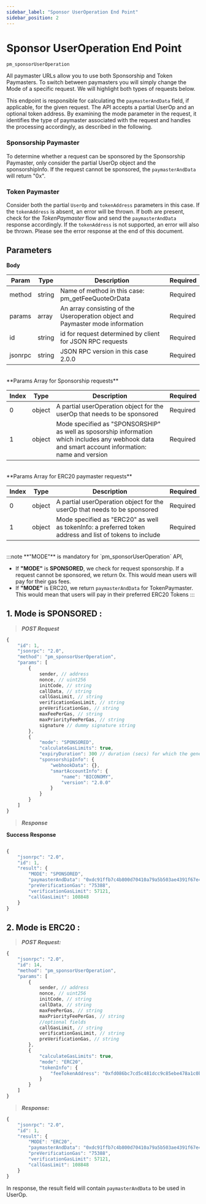 ```yaml
---
sidebar_label: "Sponsor UserOperation End Point"
sidebar_position: 2
---
```


# Sponsor UserOperation End Point
`pm_sponsorUserOperation`

All paymaster URLs allow you to use both Sponsorship and Token Paymasters. To switch between paymasters you will simply change the Mode of a specific request. We will highlight both types of requests below.

This endpoint is responsible for calculating the `paymasterAndData` field, if applicable, for the given request.
The API accepts a partial UserOp and an optional token address. By examining the mode parameter in the request, it identifies the type of paymaster associated with the request and handles the processing accordingly, as described in the following.

### Sponsorship Paymaster

To determine whether a request can be sponsored by the Sponsorship Paymaster, only consider the partial UserOp object and the sponsorshipInfo. If the request cannot be sponsored, the `paymasterAndData` will return "0x".

### Token Paymaster

Consider both the partial `UserOp` and `tokenAddress` parameters in this case. If the `tokenAddress` is absent, an error will be thrown. If both are present, check for the _TokenPaymaster_ flow and send the `paymasterAndData` response accordingly. If the `tokenAddress` is not supported, an error will also be thrown. Please see the error response at the end of this document.

## Parameters

**Body**

| Param   | Type   | Description                                                                    | Required |
| ------- | ------ | ------------------------------------------------------------------------------ | -------- |
| method  | string | Name of method in this case: pm_getFeeQuoteOrData                              | Required |
| params  | array  | An array consisting of the Useroperation object and Paymaster mode information | Required |
| id      | string | id for request determined by client for JSON RPC requests                      | Required |
| jsonrpc | string | JSON RPC version in this case 2.0.0                                            | Required |

<br/>
**Params Array for Sponsorship requests**

| Index | Type   | Description                                                                                                                                       | Required |
| ----- | ------ | ------------------------------------------------------------------------------------------------------------------------------------------------- | -------- |
| 0     | object | A partial userOperation object for the userOp that needs to be sponsored                                                                          | Required |
| 1     | object | Mode specified as "SPONSORSHIP" as well as sposorship information which includes any webhook data and smart account information: name and version | Required |

<br/>
**Params Array for ERC20 paymaster requests**

| Index | Type   | Description                                                                                             | Required |
| ----- | ------ | ------------------------------------------------------------------------------------------------------- | -------- |
| 0     | object | A partial userOperation object for the userOp that needs to be sponsored                                | Required |
| 1     | object | Mode specified as "ERC20" as well as tokenInfo: a preferred token address and list of tokens to include | Required |

<br/>
:::note
**"MODE"** is mandatory for `pm_sponsorUserOperation` API,

- If **"MODE"** is **SPONSORED**, we check for request sponsorship. If a request cannot be sponsored, we return 0x. This would mean users will pay for their gas fees.
- If **"MODE"** is ERC20, we return `paymasterAndData` for TokenPaymaster. This would mean that users will pay in their preferred ERC20 Tokens
  :::

## 1. Mode is **SPONSORED** :

> **_POST Request_**

```javascript
{
    "id": 1,
    "jsonrpc": "2.0",
    "method": "pm_sponsorUserOperation",
    "params": [
        {
            sender, // address
            nonce, // uint256
            initCode, // string
            callData, // string
            callGasLimit, // string
            verificationGasLimit, // string
            preVerificationGas, // string
            maxFeePerGas, // string
            maxPriorityFeePerGas, // string
            signature // dummy signature string
        },
        {
            "mode": "SPONSORED",
            "calculateGasLimits": true,
            "expiryDuration": 300 // duration (secs) for which the generate paymasterAndData will be valid. Default duration is 300 secs. 
            "sponsorshipInfo": {
                "webhookData": {},
                "smartAccountInfo": {
                    "name": "BICONOMY",
                    "version": "2.0.0"
                }
            }
        }
    ]
}

```

> **_Response_**

**Success Response**

```javascript

{
    "jsonrpc": "2.0",
    "id": 1,
    "result": {
        "MODE": "SPONSORED",
        "paymasterAndData": "0xdc91ffb7c4b800d70410a79a5b503ae4391f67e40000000000000000000000007306ac7a32eb690232de81a9ffb44bb346026fab00000000000000000000000000000000000000000000000000000000000000400000000000000000000000000000000000000000000000000000000000000041e1f74852c31150f18ef4e472b748148f8ae031849032218b26170414a18c9f99516eb13a4a9bd35d1334194348cccee3d270b6e7bb400b39f0c8d645266ead601c00000000000000000000000000000000000000000000000000000000000000",
        "preVerificationGas": "75388",
        "verificationGasLimit": 57121,
        "callGasLimit": 108848
    }
}
```

## 2. Mode is **ERC20** :

> **_POST Request:_**

```javascript
{
    "jsonrpc": "2.0",
    "id": 14,
    "method": "pm_sponsorUserOperation",
    "params": [
        {
            sender, // address
            nonce, // uint256
            initCode, // string
            callData, // string
            maxFeePerGas, // string
            maxPriorityFeePerGas, // string
            //optional fields
            callGasLimit, // string
            verificationGasLimit, // string
            preVerificationGas, // string
        },
        {
            "calculateGasLimits": true,
            "mode": "ERC20",
            "tokenInfo": {
                "feeTokenAddress": "0xfd086bc7cd5c481dcc9c85ebe478a1c0b69fcbb9"
            }
        }
    ]
}
```

> **_Response:_**

```javascript
{
    "jsonrpc": "2.0",
    "id": 1,
    "result": {
        "MODE": "ERC20",
        "paymasterAndData": "0xdc91ffb7c4b800d70410a79a5b503ae4391f67e40000000000000000000000007306ac7a32eb690232de81a9ffb44bb346026fab00000000000000000000000000000000000000000000000000000000000000400000000000000000000000000000000000000000000000000000000000000041e1f74852c31150f18ef4e472b748148f8ae031849032218b26170414a18c9f99516eb13a4a9bd35d1334194348cccee3d270b6e7bb400b39f0c8d645266ead601c00000000000000000000000000000000000000000000000000000000000000",
        "preVerificationGas": "75388",
        "verificationGasLimit": 57121,
        "callGasLimit": 108848
    }
}
```

In response, the result field will contain `paymasterAndData` to be used in UserOp.
